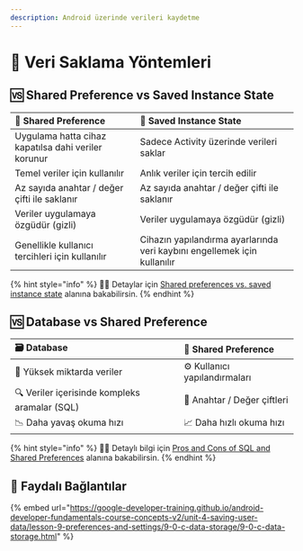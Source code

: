 ```yaml
---
description: Android üzerinde verileri kaydetme
---
```


# 🔸 Veri Saklama Yöntemleri

## 🆚 Shared Preference vs Saved Instance State

| 👐 Shared Preference | 💾 Saved Instance State |
| :--- | :--- |
| Uygulama hatta cihaz kapatılsa dahi veriler korunur | Sadece Activity üzerinde verileri saklar |
| Temel veriler için kullanılır | Anlık veriler için tercih edilir |
| Az sayıda anahtar / değer çifti ile saklanır | Az sayıda anahtar / değer çifti ile saklanır |
| Veriler uygulamaya özgüdür \(gizli\) | Veriler uygulamaya özgüdür \(gizli\) |
| Genellikle kullanıcı tercihleri için kullanılır | Cihazın yapılandırma ayarlarında veri kaybını engellemek için kullanılır |

{% hint style="info" %}
‍🧙‍♂ Detaylar için  [Shared preferences vs. saved instance state](https://google-developer-training.github.io/android-developer-fundamentals-course-concepts-v2/unit-4-saving-user-data/lesson-9-preferences-and-settings/9-1-c-shared-preferences/9-1-c-shared-preferences.html#whentouse) alanına bakabilirsin.
{% endhint %}

## 🆚 Database vs Shared Preference

| 🗃️ Database | 👐 Shared Preference |
| :--- | :--- |
| 🎳 Yüksek miktarda veriler | ⚙️ Kullanıcı yapılandırmaları |
| 🔍 Veriler içerisinde kompleks aramalar \(SQL\) | 💞 Anahtar / Değer çiftleri |
| 📉 Daha yavaş okuma hızı | 📈 Daha hızlı okuma hızı |

{% hint style="info" %}
‍🧙‍♂ Detaylı bilgi için [Pros and Cons of SQL and Shared Preferences](https://stackoverflow.com/a/6276936/9770490) alanına bakabilirsin.
{% endhint %}

## 🔗 Faydalı Bağlantılar

{% embed url="https://google-developer-training.github.io/android-developer-fundamentals-course-concepts-v2/unit-4-saving-user-data/lesson-9-preferences-and-settings/9-0-c-data-storage/9-0-c-data-storage.html" %}

